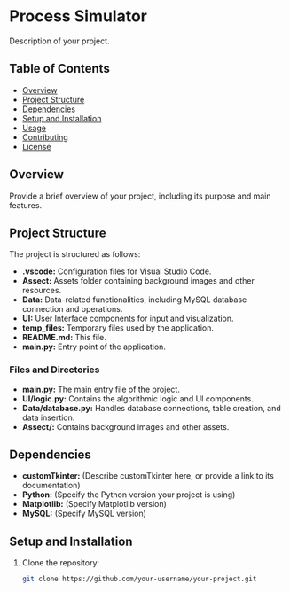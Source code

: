 # Process Simulator

Description of your project.

## Table of Contents
- [Overview](#overview)
- [Project Structure](#project-structure)
- [Dependencies](#dependencies)
- [Setup and Installation](#setup-and-installation)
- [Usage](#usage)
- [Contributing](#contributing)
- [License](#license)

## Overview
Provide a brief overview of your project, including its purpose and main features.

## Project Structure

The project is structured as follows:

- **.vscode:** Configuration files for Visual Studio Code.
- **Assect:** Assets folder containing background images and other resources.
- **Data:** Data-related functionalities, including MySQL database connection and operations.
- **UI:** User Interface components for input and visualization.
- **temp_files:** Temporary files used by the application.
- **README.md:** This file.
- **main.py:** Entry point of the application.

### Files and Directories

- **main.py:** The main entry file of the project.
- **UI/logic.py:** Contains the algorithmic logic and UI components.
- **Data/database.py:** Handles database connections, table creation, and data insertion.
- **Assect/:** Contains background images and other assets.

## Dependencies

- **customTkinter:** (Describe customTkinter here, or provide a link to its documentation)
- **Python:** (Specify the Python version your project is using)
- **Matplotlib:** (Specify Matplotlib version)
- **MySQL:** (Specify MySQL version)

## Setup and Installation

1. Clone the repository:
   ```bash
   git clone https://github.com/your-username/your-project.git
